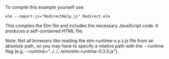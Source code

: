 
To compile this example yourself use:

    elm --import-js="RedirectHelp.js" Redirect.elm

This compiles the Elm file and includes the necessary JavaScript code.
It produces a self-contained HTML file.


Note: Not all browsers like reading the elm-runtime-x.y.z.js file from
an absolute path, so you may have to specify a relative path with
the --runtime flag (e.g. --runtime="../../../elm/elm-runtime-0.3.5.js").
